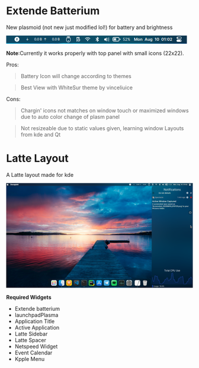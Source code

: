 # Extende Batterium 


New plasmoid (not new just modified lol!) for battery and brightness

![Battery ScreenShort](/shorts/battery.png)

<b>Note</b>:Currently it works properly with top panel with small icons (22x22).

Pros:

>Battery Icon will change according to themes 

>Best View with WhiteSur theme by vinceliuice

Cons:

>Chargin' icons not matches on window touch or maximized windows due to auto color change of plasm panel

>Not resizeable due to static values given, learning window Layouts from kde and Qt 


# Latte Layout

A Latte layout made for kde

![Latte Screen](/shorts/display.png)

<b>Required Widgets</b>
<ul>
<li>Extende batterium</li>
 <li>launchpadPlasma</li>
 <li>Application Title</li>
 <li>Active Application</li>
 <li>Latte Sidebar</li>
 <li>Latte Spacer</li>
 <li>Netspeed Widget</li>
 <li>Event Calendar</li>
 <li>Kpple Menu</li>
</ul>
